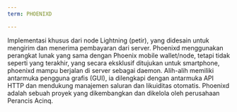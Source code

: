 ```yaml
---
term: PHOENIXD

---
```

Implementasi khusus dari node Lightning (petir), yang didesain untuk mengirim dan menerima pembayaran dari server. Phoenixd menggunakan perangkat lunak yang sama dengan Phoenix mobile wallet/node, tetapi tidak seperti yang terakhir, yang secara eksklusif ditujukan untuk smartphone, phoenixd mampu berjalan di server sebagai daemon. Alih-alih memiliki antarmuka pengguna grafis (GUI), ia dilengkapi dengan antarmuka API HTTP dan mendukung manajemen saluran dan likuiditas otomatis. Phoenixd adalah sebuah proyek yang dikembangkan dan dikelola oleh perusahaan Perancis Acinq.